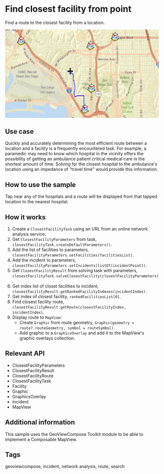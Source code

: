 # Find closest facility from point

Find a route to the closest facility from a location.

![Image of Find Closest Facility from Point](find-closest-facility-from-point.png)

## Use case

Quickly and accurately determining the most efficient route between a location and a facility is a frequently encountered task. For example, a paramedic may need to know which hospital in the vicinity offers the possibility of getting an ambulance patient critical medical care in the shortest amount of time. Solving for the closest hospital to the ambulance's location using an impedance of "travel time" would provide this information.

## How to use the sample

Tap near any of the hospitals and a route will be displayed from that tapped location to the nearest hospital.

## How it works

1. Create a `ClosestFacilityTask` using an URL from an online network analysis service.
2. Get `ClosestFacilityParameters` from task, `closestFacilityTask.createDefaultParameters()`.
3. Add the list of facilities to parameters, `closestFacilityParameters.setFacilities(facilitiesList)`.
4. Add the incident to parameters, `closestFacilityParameters.setIncidents(listOf(incidentPoint))`.
5. Get `ClosestFacilityResult` from solving task with parameters, `closestFacilityTask.solveClosestFacility(closestFacilityParameters)`.
6. Get index list of closet facilities to incident, `closestFacilityResult.getRankedFacilityIndexes(incidentIndex)`.
7. Get index of closest facility, `rankedFacilitiesList[0]`.
8. Find closest facility route, `closestFacilityResult.getRoute(closestFacilityIndex, incidentIndex)`.
9. Display route to `MapView`:
   * Create `Graphic` from route geometry, `Graphic(geometry = route?.routeGeometry, symbol = routeSymbol)`.
   * Add graphic to a `GraphicsOverlay` and add it to the MapView's graphic overlays collection.

## Relevant API

* ClosestFacilityParameters
* ClosestFacilityResult
* ClosestFacilityRoute
* ClosestFacilityTask
* Facility
* Graphic
* GraphicsOverlay
* Incident
* MapView

## Additional information

This sample uses the GeoViewCompose Toolkit module to be able to implement a Composable MapView.

## Tags

geoviewcompose, incident, network analysis, route, search
